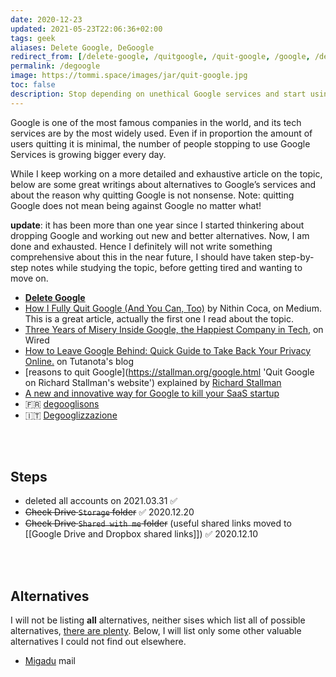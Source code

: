 ```yaml
---
date: 2020-12-23
updated: 2021-05-23T22:06:36+02:00
tags: geek
aliases: Delete Google, DeGoogle
redirect_from: [/delete-google, /quitgoogle, /quit-google, /google, /de-google, /ungoogle]
permalink: /degoogle
image: https://tommi.space/images/jar/quit-google.jpg
toc: false
description: Stop depending on unethical Google services and start using healthier, often even better, alternatives
---
```

Google is one of the most famous companies in the world, and its tech services are by the most widely used. Even if in proportion the amount of users quitting it is minimal, the number of people stopping to use Google Services is growing bigger every day.

While I keep working on a more detailed and exhaustive article on the topic, below are some great writings about alternatives to Google’s services and about the reason why quitting Google is not nonsense. Note: quitting Google does not mean being against Google no matter what!

<div class='yellow box'>
	<b>update</b>: it has been more than one year since I started thinkering about dropping Google and working out new and better alternatives. Now, I am done and exhausted. Hence I definitely will not write something comprehensive about this in the near future, I should have taken step-by-step notes while studying the topic, before getting tired and wanting to move on.
</div>

- [**Delete Google**](https://deletegoogle.com 'deletegoogle.com')
- [How I Fully Quit Google \(And You Can, Too\)](https://medium.com/s/story/how-i-fully-quit-google-and-you-can-too-4c2f3f85793a 'How I Fully Quit Google \(And You Can, Too\) by Nithin Coca') by Nithin Coca, on Medium.\
This is a great article, actually the first one I read about the topic.
- [Three Years of Misery Inside Google, the Happiest Company in Tech](https://www.wired.com/story/inside-google-three-years-misery-happiest-company-tech/ 'Three Years of Misery Inside Google, the Happiest Company in Tech on Wired'), on Wired
- [How to Leave Google Behind: Quick Guide to Take Back Your Privacy Online.](https://tutanota.com/blog/posts/how-to-leave-google-gmail/ 'How to Leave Google Behind: Quick Guide to Take Back Your Privacy Online by Tutanota') on Tutanota's blog
- [reasons to quit Google](https://stallman.org/google.html 'Quit Google on Richard Stallman's website') explained by [Richard Stallman]
- [A new and innovative way for Google to kill your SaaS startup](https://gomox.medium.com/google-safe-browsing-can-kill-your-startup-7d73c474b98d 'A new and innovative way for Google to kill your SaaS startup')
- 🇫🇷 [degooglisons](https://degooglisons-internet.org/en/ 'Une vie sans Google')
- 🇮🇹 [Degooglizzazione](https://devol.it/it/degooglizzazione 'Degooglizzazione')

<br>
<br>

## Steps

- deleted all accounts on 2021.03.31 ✅
- ~~Check Drive `Storage` folder~~ ✅ 2020.12.20
- ~~Check Drive `Shared with me` folder~~ (useful shared links moved to [[Google Drive and Dropbox shared links]]) ✅ 2020\.12\.10

<br>
<br>

## Alternatives

I will not be listing **all** alternatives, neither sises which list all of possible alternatives, <u>there are plenty</u>. Below, I will list only some other valuable alternatives I could not find out elsewhere.

- [Migadu](https://www.migadu.com/ 'Migadu') mail

[Richard Stallman]: https://stallman.org 'Richard Stallman'